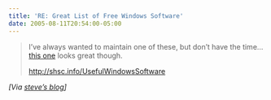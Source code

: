 ```yaml
---
title: 'RE: Great List of Free Windows Software'
date: 2005-08-11T20:54:00-05:00
---
```

> I&#8217;ve always wanted to maintain one of these, but don&#8217;t have the time&#8230; [this one](http://shsc.info/UsefulWindowsSoftware) looks great though.
> 
> <http://shsc.info/UsefulWindowsSoftware>

_[Via [steve&#8217;s blog](http://www.stevex.org/cs/blogs/dottext/archive/2005/08/04/1272.aspx)]_
